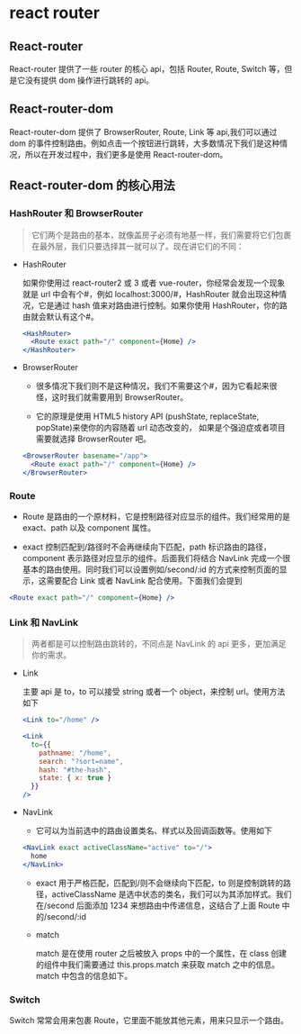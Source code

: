 # react router

## React-router

React-router 提供了一些 router 的核心 api，包括 Router, Route, Switch 等，但是它没有提供 dom 操作进行跳转的 api。

## React-router-dom

React-router-dom 提供了 BrowserRouter, Route, Link 等 api,我们可以通过 dom 的事件控制路由。例如点击一个按钮进行跳转，大多数情况下我们是这种情况，所以在开发过程中，我们更多是使用 React-router-dom。

## React-router-dom 的核心用法

### HashRouter 和 BrowserRouter

> 它们两个是路由的基本，就像盖房子必须有地基一样，我们需要将它们包裹在最外层，我们只要选择其一就可以了。现在讲它们的不同：

- HashRouter

  如果你使用过 react-router2 或 3 或者 vue-router，你经常会发现一个现象就是 url 中会有个#，例如 localhost:3000/#，HashRouter 就会出现这种情况，它是通过 hash 值来对路由进行控制。如果你使用 HashRouter，你的路由就会默认有这个#。

  ```jsx
  <HashRouter>
    <Route exact path="/" component={Home} />
  </HashRouter>
  ```

- BrowserRouter

  - 很多情况下我们则不是这种情况，我们不需要这个#，因为它看起来很怪，这时我们就需要用到 BrowserRouter。

  - 它的原理是使用 HTML5 history API (pushState, replaceState, popState)来使你的内容随着 url 动态改变的， 如果是个强迫症或者项目需要就选择 BrowserRouter 吧。

  ```jsx
  <BrowserRouter basename="/app">
    <Route exact path="/" component={Home} />
  </BrowserRouter>
  ```

### Route

- Route 是路由的一个原材料，它是控制路径对应显示的组件。我们经常用的是 exact、path 以及 component 属性。

- exact 控制匹配到/路径时不会再继续向下匹配，path 标识路由的路径，component 表示路径对应显示的组件。后面我们将结合 NavLink 完成一个很基本的路由使用。同时我们可以设置例如/second/:id 的方式来控制页面的显示，这需要配合 Link 或者 NavLink 配合使用。下面我们会提到

```jsx
<Route exact path="/" component={Home} />
```

### Link 和 NavLink

> 两者都是可以控制路由跳转的，不同点是 NavLink 的 api 更多，更加满足你的需求。

- Link

  主要 api 是 to，to 可以接受 string 或者一个 object，来控制 url。使用方法如下

  ```jsx
  <Link to="/home" />
  ```

  ```jsx
  <Link
    to={{
      pathname: "/home",
      search: "?sort=name",
      hash: "#the-hash",
      state: { x: true }
    }}
  />
  ```

- NavLink

  - 它可以为当前选中的路由设置类名、样式以及回调函数等。使用如下

  ```jsx
  <NavLink exact activeClassName="active" to="/">
    home
  </NavLink>
  ```

  - exact 用于严格匹配，匹配到/则不会继续向下匹配，to 则是控制跳转的路径，activeClassName 是选中状态的类名，我们可以为其添加样式。我们在/second 后面添加 1234 来想路由中传递信息，这结合了上面 Route 中的/second/:id

  - match

    match 是在使用 router 之后被放入 props 中的一个属性，在 class 创建的组件中我们需要通过 this.props.match 来获取 match 之中的信息。match 中包含的信息如下。

### Switch

Switch 常常会用来包裹 Route，它里面不能放其他元素，用来只显示一个路由。
